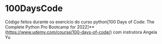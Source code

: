 # 100DaysCode
Código feitos durante os exercício do curso python[100 Days of Code: The Complete Python Pro Bootcamp for 2022]** (https://www.udemy.com/course/100-days-of-code/) com instrutora Angela Yu
